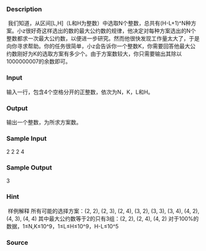 
### Description
 我们知道，从区间[L,H]（L和H为整数）中选取N个整数，总共有(H-L+1)^N种方案。小z很好奇这样选出的数的最大公约数的规律，他决定对每种方案选出的N个整数都求一次最大公约数，以便进一步研究。然而他很快发现工作量太大了，于是向你寻求帮助。你的任务很简单，小z会告诉你一个整数K，你需要回答他最大公约数刚好为K的选取方案有多少个。由于方案数较大，你只需要输出其除以1000000007的余数即可。

### Input
输入一行，包含4个空格分开的正整数，依次为N，K，L和H。

### Output
输出一个整数，为所求方案数。

### Sample Input
2 2 2 4
### Sample Output
3
### Hint
 样例解释
所有可能的选择方案：(2, 2), (2, 3), (2, 4), (3, 2), (3, 3), (3, 4), (4, 2), (4, 3), (4, 4)
其中最大公约数等于2的只有3组：(2, 2), (2, 4), (4, 2)
对于100%的数据，1≤N,K≤10^9，1≤L≤H≤10^9，H-L≤10^5
### Source
